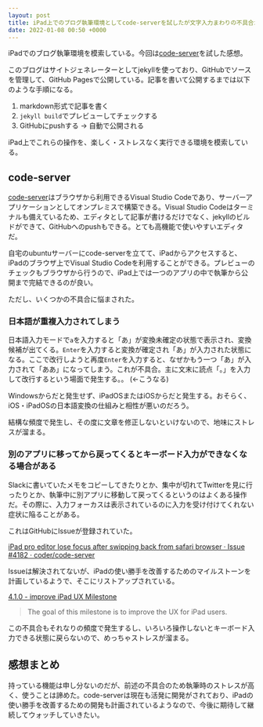```yaml
---
layout: post
title: iPad上でのブログ執筆環境としてcode-serverを試したが文字入力まわりの不具合がしんどかった。
date: 2022-01-08 00:50 +0000
---
```

iPadでのブログ執筆環境を模索している。今回は[code-server](https://github.com/coder/code-server)を試した感想。

このブログはサイトジェネレーターとしてjekyllを使っており、GitHubでソースを管理して、GitHub Pagesで公開している。記事を書いて公開するまでは以下のような手順になる。

1. markdown形式で記事を書く
2. `jekyll build`でプレビューしてチェックする
3. GitHubにpushする → 自動で公開される

iPad上でこれらの操作を、楽しく・ストレスなく実行できる環境を模索している。

## code-server

[code-server](https://github.com/coder/code-server)はブラウザから利用できるVisual Studio Codeであり、サーバーアプリケーションとしてオンプレミスで構築できる。Visual Studio Codeはターミナルも備えているため、エディタとして記事が書けるだけでなく、jekyllのビルドができて、GitHubへのpushもできる。とても高機能で使いやすいエディタだ。

自宅のubuntuサーバーにcode-serverを立てて、iPadからアクセスすると、iPadのブラウザ上でVisual Studio Codeを利用することができる。プレビューのチェックもブラウザから行うので、iPad上では一つのアプリの中で執筆から公開まで完結できるのが良い。

ただし、いくつかの不具合に悩まされた。

### 日本語が重複入力されてしまう
日本語入力モードで`a`を入力すると「あ」が変換未確定の状態で表示され、変換候補が出てくる。`Enter`を入力すると変換が確定され「あ」が入力された状態になる。ここで改行しようと再度`Enter`を入力すると、なぜかもう一つ「あ」が入力されて「ああ」になってしまう。これが不具合。主に文末に読点「。」を入力して改行するという場面で発生する。。 (←こうなる)

Windowsからだと発生せず、iPadOSまたはiOSからだと発生する。おそらく、iOS・iPadOSの日本語変換の仕組みと相性が悪いのだろう。

結構な頻度で発生し、その度に文章を修正しないといけないので、地味にストレスが溜まる。

### 別のアプリに移ってから戻ってくるとキーボード入力ができなくなる場合がある

Slackに書いていたメモをコピーしてきたりとか、集中が切れてTwitterを見に行ったりとか、執筆中に別アプリに移動して戻ってくるというのはよくある操作だ。その際に、入力フォーカスは表示されているのに入力を受け付けてくれない症状に陥ることがある。

これはGitHubにIssueが登録されていた。

[iPad pro editor lose focus after swipping back from safari browser · Issue #4182 · coder/code-server](https://github.com/coder/code-server/issues/4182)

Issueは解決されてないが、iPadの使い勝手を改善するためのマイルストーンを計画しているようで、そこにリストアップされている。

[4.1.0 - improve iPad UX Milestone](https://github.com/coder/code-server/milestone/31)
> The goal of this milestone is to improve the UX for iPad users.

この不具合もそれなりの頻度で発生するし、いろいろ操作しないとキーボード入力できる状態に戻らないので、めっちゃストレスが溜まる。

## 感想まとめ

持っている機能は申し分ないのだが、前述の不具合のため執筆時のストレスが高く、使うことは諦めた。code-serverは現在も活発に開発がされており、iPadの使い勝手を改善するための開発も計画されているようなので、今後に期待して継続してウォッチしていきたい。